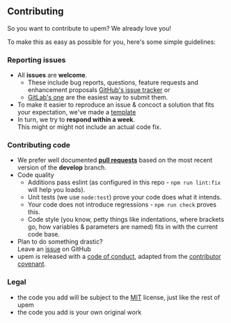 ## Contributing

So you want to contribute to upem? We already love you!

To make this as easy as possible for you, here's some simple guidelines:

### Reporting issues

- All **issues** are **welcome**.
  - These include bug reports, questions, feature requests and enhancement
    proposals
    [GitHub's issue tracker](https://github.com/sverweij/upem/issues)
    or
  - [GitLab's one](https://gitlab.com/sverweij/upem/issues)
    are the easiest way to submit them.
- To make it easier to reproduce an issue & concoct a solution that fits
  your expectation, we've made a [template](ISSUE_TEMPLATE.md)
- In turn, we try to **respond within a week**.  
  This might or might not include an actual code fix.

### Contributing code

- We prefer well documented
  **[pull requests](https://help.github.com/articles/creating-a-pull-request/)**
  based on the most recent version of the **develop** branch.
- Code quality
  - Additions pass eslint (as configured in this repo -
    `npm run lint:fix` will help you loads).
  - Unit tests (we use `node:test`) prove your code does what it intends.
  - Your code does not introduce regressions - `npm run check` proves this.
  - Code style (you know, petty things like indentations, where brackets go,
    how variables & parameters are named) fits in with the current code base.
- Plan to do something drastic?  
  Leave an
  [issue](https://github.com/sverweij/upem/issues/new) on GitHub
- upem is released with a [code of conduct](CODE_OF_CONDUCT.md), adapted
  from the [contributor covenant](http://contributor-covenant.org/).

### Legal

- the code you add will be subject to the
  [MIT](../LICENSE) license, just like the rest of upem
- the code you add is your own original work
